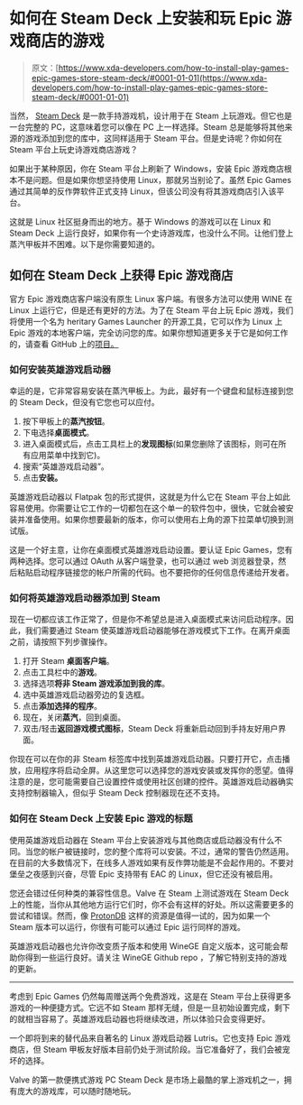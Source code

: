 # 如何在 Steam Deck 上安装和玩 Epic 游戏商店的游戏

> 原文：[https://www.xda-developers.com/how-to-install-play-games-epic-games-store-steam-deck/#0001-01-01](https://www.xda-developers.com/how-to-install-play-games-epic-games-store-steam-deck/#0001-01-01)

当然， [Steam Deck](https://www.xda-developers.com/steam-deck-review) 是一款手持游戏机，设计用于在 Steam 上玩游戏。但它也是一台完整的 PC，这意味着您可以像在 PC 上一样选择。Steam 总是能够将其他来源的游戏添加到您的库中，这同样适用于 Steam 平台。但是史诗呢？你如何在 Steam 平台上玩史诗游戏商店游戏？

如果出于某种原因，你在 Steam 平台上刷新了 Windows，安装 Epic 游戏商店根本不是问题。但是如果你想坚持使用 Linux，那就另当别论了。虽然 Epic Games 通过其简单的反作弊软件正式支持 Linux，但该公司没有将其游戏商店引入该平台。

这就是 Linux 社区挺身而出的地方。基于 Windows 的游戏可以在 Linux 和 Steam Deck 上运行良好，如果你有一个史诗游戏库，也没什么不同。让他们登上蒸汽甲板并不困难。以下是你需要知道的。

## 如何在 Steam Deck 上获得 Epic 游戏商店

官方 Epic 游戏商店客户端没有原生 Linux 客户端。有很多方法可以使用 WINE 在 Linux 上运行它，但是还有更好的方法。为了在 Steam 平台上玩 Epic 游戏，我们将使用一个名为 heritary Games Launcher 的开源工具，它可以作为 Linux 上 Epic 游戏的本地客户端，完全访问您的库。如果你想知道更多关于它是如何工作的，请查看 GitHub 上的[项目。](https://github.com/Heroic-Games-Launcher/HeroicGamesLauncher)

### 如何安装英雄游戏启动器

幸运的是，它非常容易安装在蒸汽甲板上。为此，最好有一个键盘和鼠标连接到您的 Steam Deck，但没有它您也可以应付。

1.  按下甲板上的**蒸汽按钮**。
2.  下电选择**桌面模式**。
3.  进入桌面模式后，点击工具栏上的**发现图标**(如果您删除了该图标，则可在所有应用菜单中找到它)。
4.  搜索“英雄游戏启动器”。
5.  点击**安装。**

英雄游戏启动器以 Flatpak 包的形式提供，这就是为什么它在 Steam 平台上如此容易使用。你需要让它工作的一切都包在这个单一的软件包中，很快，它就会被安装并准备使用。如果你想要最新的版本，你可以使用右上角的源下拉菜单切换到测试版。

这是一个好主意，让你在桌面模式英雄游戏启动设置。要认证 Epic Games，您有两种选择。您可以通过 OAuth 从客户端登录，也可以通过 web 浏览器登录，然后粘贴启动程序链接您的帐户所需的代码。也不要把你的任何信息传递给开发者。

### 如何将英雄游戏启动器添加到 Steam

现在一切都应该工作正常了，但是你不希望总是进入桌面模式来访问启动程序。因此，我们需要通过 Steam 使英雄游戏启动器能够在游戏模式下工作。在离开桌面之前，请按照下列步骤操作。

1.  打开 Steam **桌面客户端**。
2.  点击工具栏中的**游戏**。
3.  选择选项**将非 Steam 游戏添加到我的库**。
4.  选中英雄游戏启动器旁边的复选框。
5.  点击**添加选择的程序**。
6.  现在，关闭**蒸汽**，回到桌面。
7.  双击/轻击**返回游戏模式图标**，Steam Deck 将重新启动回到手持友好用户界面。

你现在可以在你的非 Steam 标签库中找到英雄游戏启动器。只要打开它，点击播放，应用程序将启动全屏。从这里您可以选择您的游戏安装或发挥你的愿望。值得注意的是，您可能需要自己设置控件或使用社区创建的控件。英雄游戏启动器确实支持控制器输入，但似乎 Steam Deck 控制器现在还不支持。

### 如何在 Steam Deck 上安装 Epic 游戏的标题

使用英雄游戏启动器在 Steam 平台上安装游戏与其他商店或启动器没有什么不同。当您的帐户被链接时，您的整个库将可以安装。不过，通常的警告仍然适用。在目前的大多数情况下，在线多人游戏如果有反作弊功能是不会起作用的。不要对堡垒之夜感到兴奋，尽管 Epic 支持带有 EAC 的 Linux，但它还没有被启用。

您还会错过任何种类的兼容性信息。Valve 在 Steam 上测试游戏在 Steam Deck 上的性能，当你从其他地方运行它们时，你不会有这样的好处。所以这需要更多的尝试和错误。然而，像 [ProtonDB](https://www.protondb.com/) 这样的资源是值得一试的，因为如果一个 Steam 版本可以运行，你很有可能可以通过 Epic 运行同样的游戏。

英雄游戏启动器也允许你改变质子版本和使用 WineGE 自定义版本，这可能会帮助你得到一些运行良好。请关注 WineGE Github repo ，了解它特别支持的游戏的更新。

* * *

考虑到 Epic Games 仍然每周赠送两个免费游戏，这是在 Steam 平台上获得更多游戏的一种便捷方式。它远不如 Steam 那样无缝，但是一旦初始设置完成，剩下的就相当容易了。英雄游戏启动器也将继续改进，所以体验只会变得更好。

一个即将到来的替代品来自著名的 Linux 游戏启动器 Lutris。它也支持 Epic 游戏商店，但 Steam 甲板友好版本目前仍处于测试阶段。当它准备好了，我们会被宠坏的选择。

Valve 的第一款便携式游戏 PC Steam Deck 是市场上最酷的掌上游戏机之一，拥有庞大的游戏库，可以随时随地玩。